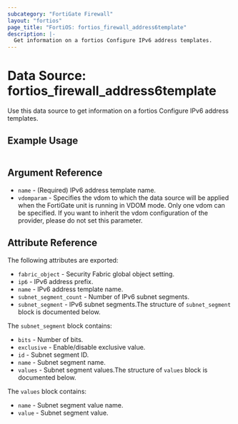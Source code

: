 ```yaml
---
subcategory: "FortiGate Firewall"
layout: "fortios"
page_title: "FortiOS: fortios_firewall_address6template"
description: |-
  Get information on a fortios Configure IPv6 address templates.
---
```


# Data Source: fortios_firewall_address6template
Use this data source to get information on a fortios Configure IPv6 address templates.


## Example Usage

```hcl

```

## Argument Reference

* `name` - (Required) IPv6 address template name.
* `vdomparam` - Specifies the vdom to which the data source will be applied when the FortiGate unit is running in VDOM mode. Only one vdom can be specified. If you want to inherit the vdom configuration of the provider, please do not set this parameter.

## Attribute Reference

The following attributes are exported:

* `fabric_object` - Security Fabric global object setting.
* `ip6` - IPv6 address prefix.
* `name` - IPv6 address template name.
* `subnet_segment_count` - Number of IPv6 subnet segments.
* `subnet_segment` - IPv6 subnet segments.The structure of `subnet_segment` block is documented below.

The `subnet_segment` block contains:

* `bits` - Number of bits.
* `exclusive` - Enable/disable exclusive value.
* `id` - Subnet segment ID.
* `name` - Subnet segment name.
* `values` - Subnet segment values.The structure of `values` block is documented below.

The `values` block contains:

* `name` - Subnet segment value name.
* `value` - Subnet segment value.
